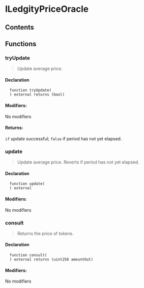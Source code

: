 # ILedgityPriceOracle





## Contents
<!-- START doctoc -->
<!-- END doctoc -->




## Functions

### tryUpdate
> Update average price.


#### Declaration
```solidity
  function tryUpdate(
  ) external returns (bool)
```

#### Modifiers:
No modifiers


#### Returns:
`if` update successful; `false` if period has not yet elapsed.
### update
> Update average price. Reverts if period has not yet elapsed.

#### Declaration
```solidity
  function update(
  ) external
```

#### Modifiers:
No modifiers



### consult
> Returns the price of tokens.

#### Declaration
```solidity
  function consult(
  ) external returns (uint256 amountOut)
```

#### Modifiers:
No modifiers





